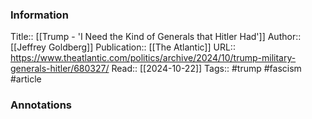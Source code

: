 
### Information
Title:: [[Trump - 'I Need the Kind of Generals that Hitler Had']]
Author:: [[Jeffrey Goldberg]]
Publication:: [[The Atlantic]]
URL:: https://www.theatlantic.com/politics/archive/2024/10/trump-military-generals-hitler/680327/
Read:: [[2024-10-22]]
Tags:: #trump #fascism 
#article

### Annotations
